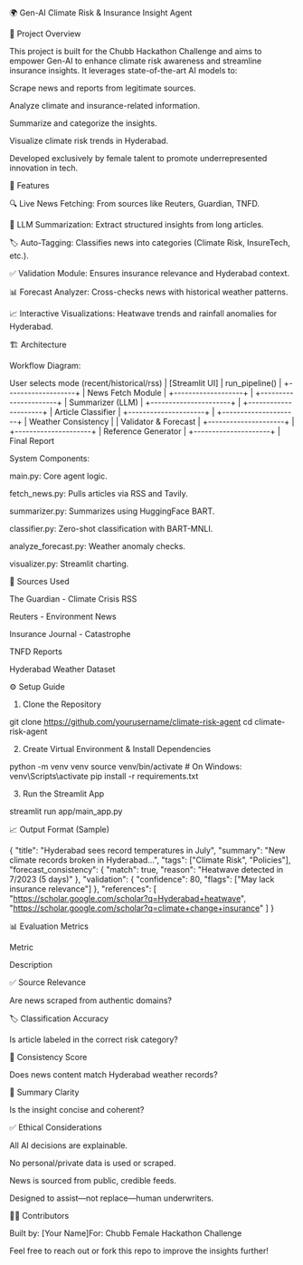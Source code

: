 🌍 Gen-AI Climate Risk & Insurance Insight Agent

🧠 Project Overview

This project is built for the Chubb Hackathon Challenge and aims to empower Gen-AI to enhance climate risk awareness and streamline insurance insights. It leverages state-of-the-art AI models to:

Scrape news and reports from legitimate sources.

Analyze climate and insurance-related information.

Summarize and categorize the insights.

Visualize climate risk trends in Hyderabad.

Developed exclusively by female talent to promote underrepresented innovation in tech.

🚀 Features

🔍 Live News Fetching: From sources like Reuters, Guardian, TNFD.

🧠 LLM Summarization: Extract structured insights from long articles.

🏷️ Auto-Tagging: Classifies news into categories (Climate Risk, InsureTech, etc.).

✅ Validation Module: Ensures insurance relevance and Hyderabad context.

📊 Forecast Analyzer: Cross-checks news with historical weather patterns.

📈 Interactive Visualizations: Heatwave trends and rainfall anomalies for Hyderabad.

🏗️ Architecture

Workflow Diagram:

User selects mode (recent/historical/rss)
            |
        [Streamlit UI]
            |
        run_pipeline()
            |
     +-------------------+
     | News Fetch Module |
     +-------------------+
              |
     +----------------------+
     | Summarizer (LLM)     |
     +----------------------+
              |
     +---------------------+
     | Article Classifier   |
     +---------------------+
              |
     +---------------------+
     | Weather Consistency  |
     | Validator & Forecast |
     +---------------------+
              |
     +---------------------+
     | Reference Generator  |
     +---------------------+
              |
         Final Report

System Components:

main.py: Core agent logic.

fetch_news.py: Pulls articles via RSS and Tavily.

summarizer.py: Summarizes using HuggingFace BART.

classifier.py: Zero-shot classification with BART-MNLI.

analyze_forecast.py: Weather anomaly checks.

visualizer.py: Streamlit charting.


📂 Sources Used

The Guardian - Climate Crisis RSS

Reuters - Environment News

Insurance Journal - Catastrophe

TNFD Reports

Hyderabad Weather Dataset


⚙️ Setup Guide

1. Clone the Repository

git clone https://github.com/yourusername/climate-risk-agent
cd climate-risk-agent

2. Create Virtual Environment & Install Dependencies

python -m venv venv
source venv/bin/activate   # On Windows: venv\Scripts\activate
pip install -r requirements.txt

3. Run the Streamlit App

streamlit run app/main_app.py

📈 Output Format (Sample)

{
  "title": "Hyderabad sees record temperatures in July",
  "summary": "New climate records broken in Hyderabad...",
  "tags": ["Climate Risk", "Policies"],
  "forecast_consistency": {
    "match": true,
    "reason": "Heatwave detected in 7/2023 (5 days)"
  },
  "validation": {
    "confidence": 80,
    "flags": ["May lack insurance relevance"]
  },
  "references": [
    "https://scholar.google.com/scholar?q=Hyderabad+heatwave",
    "https://scholar.google.com/scholar?q=climate+change+insurance"
  ]
}

📊 Evaluation Metrics

Metric

Description

✅ Source Relevance

Are news scraped from authentic domains?

🏷️ Classification Accuracy

Is article labeled in the correct risk category?

🔁 Consistency Score

Does news content match Hyderabad weather records?

📄 Summary Clarity

Is the insight concise and coherent?

✅ Ethical Considerations

All AI decisions are explainable.

No personal/private data is used or scraped.

News is sourced from public, credible feeds.

Designed to assist—not replace—human underwriters.

👩‍💻 Contributors

Built by: [Your Name]For: Chubb Female Hackathon Challenge

Feel free to reach out or fork this repo to improve the insights further!